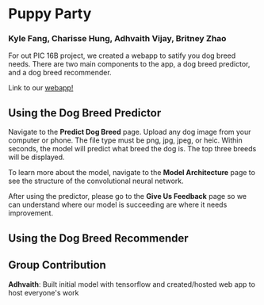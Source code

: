 # Puppy Party
### Kyle Fang, Charisse Hung, Adhvaith Vijay, Britney Zhao

For out PIC 16B project, we created a webapp to satify you dog breed needs. There are two main components to the app, a dog breed predictor, and a dog breed recommender.

Link to our [webapp!](http://pic16b-dog-detector.herokuapp.com/)

## Using the Dog Breed Predictor

Navigate to the **Predict Dog Breed** page. Upload any dog image from your computer or phone. The file type must be png, jpg, jpeg, or heic. Within seconds, the model will predict what breed the dog is. The top three breeds will be displayed.

To learn more about the model, navigate to the **Model Architecture** page to see the structure of the convolutional neural network.

After using the predictor, please go to the **Give Us Feedback** page so we can understand where our model is succeeding are where it needs improvement.

## Using the Dog Breed Recommender


## Group Contribution

**Adhvaith**: Built initial model with tensorflow and created/hosted web app to host everyone's work
